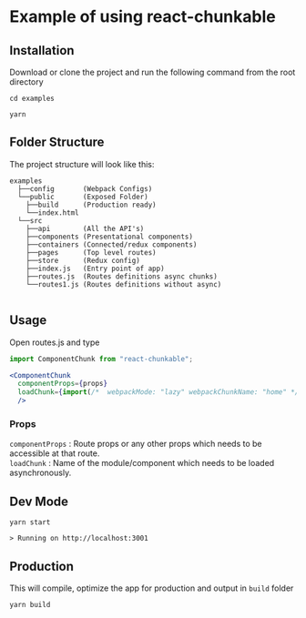 # Example of using react-chunkable
## Installation
Download or clone the project and run the following command from the root directory
```
cd examples

yarn
```
## Folder Structure

The project structure will look like this:

```
examples
  ├──config       (Webpack Configs)
  └──public       (Exposed Folder)
    ├──build      (Production ready)
    └──index.html
  └──src      
    ├──api        (All the API's)
    ├──components (Presentational components)
    ├──containers (Connected/redux components)
    ├──pages      (Top level routes)
    ├──store      (Redux config)
    ├──index.js   (Entry point of app)
    ├──routes.js  (Routes definitions async chunks)
    └──routes1.js (Routes definitions without async)
  
```


## Usage
Open routes.js and type
```jsx
import ComponentChunk from "react-chunkable";
```

```jsx
<ComponentChunk
  componentProps={props}
  loadChunk={import(/*  webpackMode: "lazy" webpackChunkName: "home" */ "./pages/home")}
  />
```
### Props  
`componentProps` : Route props or any other props which needs to be accessible at that route.  
`loadChunk` : Name of the module/component which needs to be loaded asynchronously.

## Dev Mode

```
yarn start

> Running on http://localhost:3001
```

## Production
This will compile, optimize the app for production and output in `build` folder
```
yarn build
```
